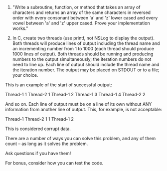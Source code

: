 1) "Write a subroutine, function, or method that takes an array of characters
and returns an array of the same characters in reversed order with every consonant
between 'a' and 'z' lower cased and every vowel between 'a' and 'z' upper cased.
Prove your implementation works."

2) In C, create two threads (use printf, not NSLog to display the output). Both threads
will produce lines of output including the thread name and an incrementing number from 1 to 1000
(each thread should produce 1000 lines of output). Both threads should be running and producing numbers
to the output simultaneously; the iteration numbers do not need to line up. Each line of output
should include the thread name and the iteration number. The output may be placed on STDOUT
or to a file; your choice.
 
This is an example of the start of successful output:
 
Thread-1 1
Thread-2 1
Thread-1 2
Thread-1 3
Thread-1 4
Thread-2 2
 
And so on. Each line of output must be on a line of its own without ANY information
from another line of output. This, for example, is not acceptable:
 
Thread-1 Thread-2 1
1
Thread-1 2
 
This is considered corrupt data.
 
There are a number of ways you can solve this problem, and any of them count – as long as it solves the problem.
 
Ask questions if you have them!
 
For bonus, consider how you can test the code.
